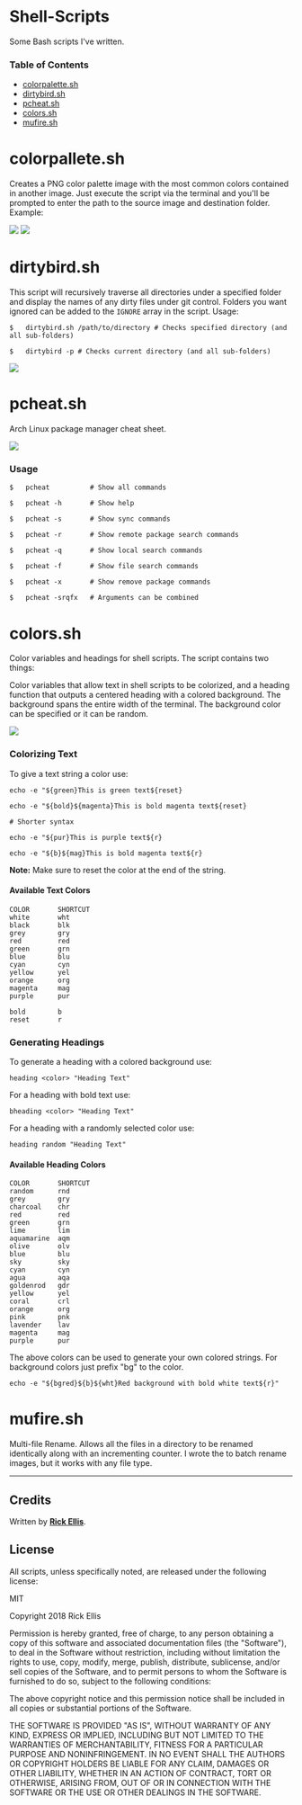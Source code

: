 # Shell-Scripts
Some Bash scripts I've written.

### Table of Contents

* [colorpalette.sh](#colorpalletesh)
* [dirtybird.sh](#dirtybirdsh)
* [pcheat.sh](#pcheatsh)
* [colors.sh](#colorssh)
* [mufire.sh](#mufiresh)


# colorpallete.sh
Creates a PNG color palette image with the most common colors contained in another image. Just execute the script via the terminal and you'll be prompted to enter the path to the source image and destination folder. Example:

<img src="https://i.imgur.com/G0olWDV.png" />

<img src="https://i.imgur.com/pNjQHUm.jpg" />

# dirtybird.sh

This script will recursively traverse all directories under a specified folder and display the names of any dirty files under git control. Folders you want ignored can be added to the `IGNORE` array in the script. Usage:

    $   dirtybird.sh /path/to/directory # Checks specified directory (and all sub-folders)

    $   dirtybird -p # Checks current directory (and all sub-folders)

<img src="https://i.imgur.com/tgP8WTQ.png"  />


# pcheat.sh

Arch Linux package manager cheat sheet.

<img src="https://i.imgur.com/iH9zfUM.png" />

### Usage

    $   pcheat          # Show all commands

    $   pcheat -h       # Show help

    $   pcheat -s       # Show sync commands

    $   pcheat -r       # Show remote package search commands

    $   pcheat -q       # Show local search commands

    $   pcheat -f       # Show file search commands

    $   pcheat -x       # Show remove package commands

    $   pcheat -srqfx   # Arguments can be combined

# colors.sh

Color variables and headings for shell scripts. The script contains two things:

Color variables that allow text in shell scripts to be colorized, and a heading function that outputs a centered heading with a colored background. The background spans the entire width of the terminal. The background color can be specified or it can be random.

<img src="https://i.imgur.com/G81iUOk.png" />

### Colorizing Text

To give a text string a color use:

    echo -e "${green}This is green text${reset}

    echo -e "${bold}${magenta}This is bold magenta text${reset}
    
    # Shorter syntax

    echo -e "${pur}This is purple text${r}

    echo -e "${b}${mag}This is bold magenta text${r}
    

__Note:__ Make sure to reset the color at the end of the string.

#### Available Text Colors

    COLOR       SHORTCUT
    white       wht
    black       blk
    grey        gry
    red         red
    green       grn
    blue        blu
    cyan        cyn
    yellow      yel
    orange      org
    magenta     mag
    purple      pur

    bold        b
    reset       r


### Generating Headings

To generate a heading with a colored background use:

    heading <color> "Heading Text"

For a heading with bold text use:

    bheading <color> "Heading Text"

For a heading with a randomly selected color use:

    heading random "Heading Text"

#### Available Heading Colors

    COLOR       SHORTCUT
    random      rnd
    grey        gry
    charcoal    chr
    red         red
    green       grn
    lime        lim
    aquamarine  aqm
    olive       olv
    blue        blu
    sky         sky
    cyan        cyn
    agua        aqa
    goldenrod   gdr
    yellow      yel
    coral       crl
    orange      org
    pink        pnk
    lavender    lav
    magenta     mag
    purple      pur


The above colors can be used to generate your own colored strings. For background colors just prefix "bg" to the color.

    echo -e "${bgred}${b}${wht}Red background with bold white text${r}"


# mufire.sh
Multi-file Rename. Allows all the files in a directory to be renamed identically along with an incrementing counter. I wrote the to batch rename images, but it works with any file type.

---

## Credits

Written by __[Rick Ellis](http://rickellis.com/)__.

## License

All scripts, unless specifically noted, are released under the following license:

MIT

Copyright 2018 Rick Ellis

Permission is hereby granted, free of charge, to any person obtaining a copy of this software and associated documentation files (the "Software"), to deal in the Software without restriction, including without limitation the rights to use, copy, modify, merge, publish, distribute, sublicense, and/or sell copies of the Software, and to permit persons to whom the Software is furnished to do so, subject to the following conditions:

The above copyright notice and this permission notice shall be included in all copies or substantial portions of the Software.

THE SOFTWARE IS PROVIDED "AS IS", WITHOUT WARRANTY OF ANY KIND, EXPRESS OR IMPLIED, INCLUDING BUT NOT LIMITED TO THE WARRANTIES OF MERCHANTABILITY, FITNESS FOR A PARTICULAR PURPOSE AND NONINFRINGEMENT. IN NO EVENT SHALL THE AUTHORS OR COPYRIGHT HOLDERS BE LIABLE FOR ANY CLAIM, DAMAGES OR OTHER LIABILITY, WHETHER IN AN ACTION OF CONTRACT, TORT OR OTHERWISE, ARISING FROM, OUT OF OR IN CONNECTION WITH THE SOFTWARE OR THE USE OR OTHER DEALINGS IN THE SOFTWARE.